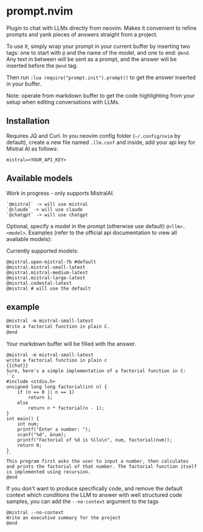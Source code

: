 # prompt.nvim
Plugin to chat with LLMs directly from neovim. Makes it convenient to refine prompts and yank pieces of answers straight from a project. 

To use it, simply wrap your prompt in your current buffer by inserting two tags: 
one to start with `@` and the name of the model, and one to end: `@end`.
Any text in between will be sent as a prompt, and the answer will be inserted before the `@end` tag.

Then run `:lua require("prompt.init").prompt()` to get the answer inserted in your buffer.

Note: operate from markdown buffer to get the code highlighting from your setup when editing conversations with LLMs.

## Installation
Requires JQ and Curl.
In you neovim config folder (`~/.config/nvim` by default), create a new file named `.llm.conf` and inside, add your api key for Mistral AI as follows:
```
mistral=<YOUR_API_KEY>
```

## Available models
Work in progress - only supports MistralAI.
```
`@mistral` -> will use mistral
`@claude` -> will use claude
`@chatgpt` -> will use chatgpt
```
Optional, specify a model in the prompt (otherwise use default)
`@<llm>.<model>`. Examples (refer to the official api documentation to view all available models):

Currently supported models:
```
@mistral.open-mistral-7b #default
@mistral.mistral-small-latest
@mistral.mistral-medium-latest
@mistral.mistral-large-latest
@misrtal.codestal-latest
@mistral # will use the default
```

## example
```md
@mistral -m mistral-small-latest
Write a factorial function in plain C.
@end
```

Your markdown buffer will be filled with the answer.
```
@mistral -m mistral-small-latest
write a factorial function in plain c
{{chat}}
Sure, here's a simple implementation of a factorial function in C:
``c
#include <stdio.h>
unsigned long long factorial(int n) {
    if (n == 0 || n == 1)
        return 1;
    else
        return n * factorial(n - 1);
}
int main() {
    int num;
    printf("Enter a number: ");
    scanf("%d", &num);
    printf("Factorial of %d is %llu\n", num, factorial(num));
    return 0;
}
``
This program first asks the user to input a number, then calculates and prints the factorial of that number. The factorial function itself is implemented using recursion.
@end
```

If you don't want to produce specifically code, and remove the default context which conditions the LLM to answer with well structured code samples, you can add the `--no-context` argument to the tags
```
@mistral --no-context
Write an executive summary for the project
@end
```

